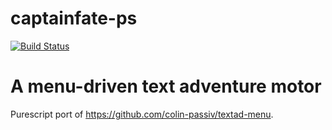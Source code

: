 # captainfate-ps

[![Build Status](https://travis-ci.org/colin-passiv/captainfate-ps.svg?branch=master)](https://travis-ci.org/colin-passiv/captainfate-ps)


# A menu-driven text adventure motor
Purescript port of https://github.com/colin-passiv/textad-menu.
